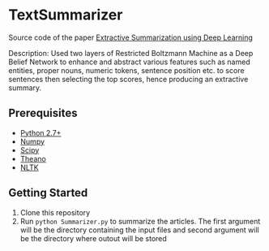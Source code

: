 # TextSummarizer
Source code of the paper [Extractive Summarization using Deep Learning](https://arxiv.org/pdf/1708.04439.pdf)

Description: Used two layers of Restricted Boltzmann Machine as a Deep Belief Network to enhance and abstract various features such as named entities, proper nouns, numeric tokens, sentence position etc. to score sentences then selecting the top scores, hence producing an extractive summary.

## Prerequisites
 * [Python 2.7+](https://www.python.org/download/releases/2.7/)
 * [Numpy](http://www.numpy.org/)
 * [Scipy](https://www.scipy.org/)
 * [Theano](https://github.com/Theano/Theano)
 * [NLTK](http://www.nltk.org/)

## Getting Started
 1. Clone this repository <br>
 2. Run `python Summarizer.py` to summarize the articles. The first argument will be the directory containing the input files and second argument will be the directory where outout will be stored<br>
